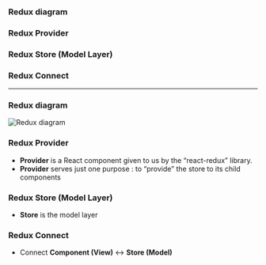 ### Redux diagram
### Redux Provider
### Redux Store (Model Layer)
### Redux Connect


----------------------------------------------------------------------

### Redux diagram
![Redux diagram](https://github.com/leminhtuan2015/Today-I-Learn/blob/master/languagle_javascript/react_native/react_native_redux_architecture_1.png)


### Redux Provider

* **Provider** is a React component given to us by the “react-redux” library. 
* **Provider** serves just one purpose : to “provide” the store to its child components

### Redux Store (Model Layer)

* **Store** is the model layer

### Redux Connect

* Connect **Component (View)** <-> **Store (Model)** 

